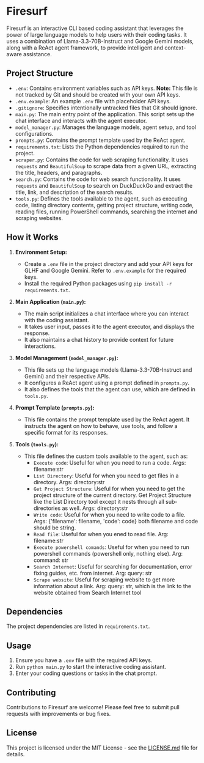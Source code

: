 # Firesurf

Firesurf is an interactive CLI based coding assistant that leverages the power of large language models to help users with their coding tasks. It uses a combination of Llama-3.3-70B-Instruct and Google Gemini models, along with a ReAct agent framework, to provide intelligent and context-aware assistance.

## Project Structure

- `.env`: Contains environment variables such as API keys. **Note:** This file is not tracked by Git and should be created with your own API keys.
- `.env.example`: An example `.env` file with placeholder API keys.
- `.gitignore`: Specifies intentionally untracked files that Git should ignore.
- `main.py`: The main entry point of the application. This script sets up the chat interface and interacts with the agent executor.
- `model_manager.py`: Manages the language models, agent setup, and tool configurations.
- `prompts.py`: Contains the prompt template used by the ReAct agent.
- `requirements.txt`: Lists the Python dependencies required to run the project.
- `scraper.py`: Contains the code for web scraping functionality. It uses `requests` and `BeautifulSoup` to scrape data from a given URL, extracting the title, headers, and paragraphs.
- `search.py`: Contains the code for web search functionality. It uses `requests` and `BeautifulSoup` to search on DuckDuckGo and extract the title, link, and description of the search results.
- `tools.py`: Defines the tools available to the agent, such as executing code, listing directory contents, getting project structure, writing code, reading files, running PowerShell commands, searching the internet and scraping websites.

## How it Works

1. **Environment Setup:**
   - Create a `.env` file in the project directory and add your API keys for GLHF and Google Gemini. Refer to `.env.example` for the required keys.
   - Install the required Python packages using `pip install -r requirements.txt`.

2. **Main Application (`main.py`):**
   - The main script initializes a chat interface where you can interact with the coding assistant.
   - It takes user input, passes it to the agent executor, and displays the response.
   - It also maintains a chat history to provide context for future interactions.

3. **Model Management (`model_manager.py`):**
   - This file sets up the language models (Llama-3.3-70B-Instruct and Gemini) and their respective APIs.
   - It configures a ReAct agent using a prompt defined in `prompts.py`.
   - It also defines the tools that the agent can use, which are defined in `tools.py`.

4. **Prompt Template (`prompts.py`):**
    - This file contains the prompt template used by the ReAct agent. It instructs the agent on how to behave, use tools, and follow a specific format for its responses.

5. **Tools (`tools.py`):**
   - This file defines the custom tools available to the agent, such as:
     - `Execute code`: Useful for when you need to run a code. Args: filename:str
     - `List Directory`: Useful for when you need to get files in a directory. Args: directory:str
     - `Get Project Structure`: Useful for when you need to get the project structure of the current directory. Get Project Structure like the List Directory tool except it nests through all sub-directories as well. Args: directory:str
     - `Write code`: Useful for when you need to write code to a file. Args: {'filename': filename, 'code': code} both filename and code should be string.
     - `Read file`: Useful for when you ened to read file. Arg: filename:str
     - `Execute powershell comands`: Useful for when you need to run powershell commands (powershell only, nothing else). Arg: command: str
     - `Search Internet`: Useful for searching for documentation, error fixing guides, etc. from internet. Arg: query: str
     - `Scrape website`: Useful for scraping website to get more information about a link. Arg: query: str, which is the link to the website obtained from Search Internet tool

## Dependencies

The project dependencies are listed in `requirements.txt`.

## Usage

1. Ensure you have a `.env` file with the required API keys.
2. Run `python main.py` to start the interactive coding assistant.
3. Enter your coding questions or tasks in the chat prompt.

## Contributing

Contributions to Firesurf are welcome! Please feel free to submit pull requests with improvements or bug fixes.

## License

This project is licensed under the MIT License - see the [LICENSE.md](LICENSE.md) file for details.